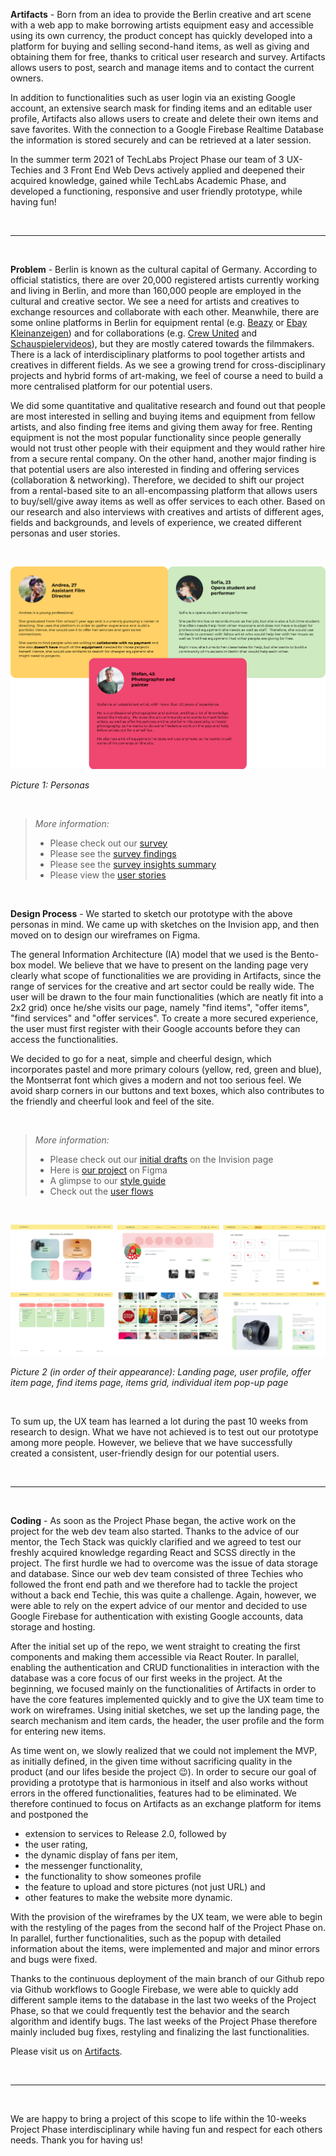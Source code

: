 **Artifacts** - Born from an idea to provide the Berlin creative and art scene with a web app to make borrowing artists equipment easy and accessible using its own currency, the product concept has quickly developed into a platform for buying and selling second-hand items, as well as giving and obtaining them for free, thanks to critical user research and survey. Artifacts allows users to post, search and manage items and to contact the current owners.

In addition to functionalities such as user login via an existing Google account, an extensive search mask for finding items and an editable user profile, Artifacts also allows users to create and delete their own items and save favorites. With the connection to a Google Firebase Realtime Database the information is stored securely and can be retrieved at a later session.

In the summer term 2021 of TechLabs Project Phase our team of 3 UX-Techies and 3 Front End Web Devs actively applied and deepened their acquired knowledge, gained while TechLabs Academic Phase, and developed a functioning, responsive and user friendly prototype, while having fun!

&nbsp;

---

&nbsp;

**Problem** - Berlin is known as the cultural capital of Germany. According to official statistics, there are over 20,000 registered artists currently working and living in Berlin, and more than 160,000 people are employed in the cultural and creative sector. We see a need for artists and creatives to exchange resources and collaborate with each other. Meanwhile, there are some online platforms in Berlin for equipment rental (e.g. [Beazy](https://www.beazy.co/de/legal) or [Ebay Kleinanzeigen](https://www.ebay-kleinanzeigen.de/)) and for collaborations (e.g. [Crew United](https://www.crew-united.com/en/) and [Schauspielervideos](https://www.schauspielervideos.de/)), but they are mostly catered towards the filmmakers. There is a lack of interdisciplinary platforms to pool together artists and creatives in different fields. As we see a growing trend for cross-disciplinary projects and hybrid forms of art-making, we feel of course a need to build a more centralised platform for our potential users.

We did some quantitative and qualitative research and found out that people are most interested in selling and buying items and equipment from fellow artists, and also finding free items and giving them away for free. Renting equipment is not the most popular functionality since people generally would not trust other people with their equipment and they would rather hire from a secure rental company. On the other hand, another major finding is that potential users are also interested in finding and offering services (collaboration & networking). Therefore, we decided to shift our project from a rental-based site to an all-encompassing platform that allows users to buy/sell/give away items as well as offer services to each other. Based on our research and also interviews with creatives and artists of different ages, fields and backgrounds, and levels of experience, we created different personas and user stories.

&nbsp;

![Test](images/Personas.png)

_Picture 1: Personas_

&nbsp;

> _More information:_
> * Please check out our [survey](https://forms.gle/LD3fAVmbDcZ9KwRVA)
> * Please see the [survey findings](https://docs.google.com/spreadsheets/d/1JoJP1Cx502ASWBgaHwifp7GWb9b8fcTAr56v5WMaeHI/edit?usp=sharing)
> * Please see the [survey insights summary](https://docs.google.com/document/d/1wMnTKCd5E3KGYi5myt6gV8PsCjuYjBI2uVb-YSiS2Y4/edit?usp=sharing)
> * Please view the [user stories](https://docs.google.com/document/d/1nmyP5Ggku_0QN8vFED7BpRaZPeu2_fewpYip8O11j4g/edit?usp=sharing)

&nbsp;

**Design Process** - We started to sketch our prototype with the above personas in mind. We came up with sketches on the Invision app, and then moved on to design our wireframes on Figma.

The general Information Architecture (IA) model that we used is the Bento-box model. We believe that we have to present on the landing page very clearly what scope of functionalities we are providing in Artifacts, since the range of services for the creative and art sector could be really wide. The user will be drawn to the four main functionalities (which are neatly fit into a 2x2 grid) once he/she visits our page, namely "find items", "offer items", "find services" and "offer services". To create a more secured experience, the user must first register with their Google accounts before they can access the functionalities.

We decided to go for a neat, simple and cheerful design, which incorporates pastel and more primary colours (yellow, red, green and blue), the Montserrat font which gives a modern and not too serious feel. We avoid sharp corners in our buttons and text boxes, which also contributes to the friendly and cheerful look and feel of the site.

&nbsp;

>_More information:_
> * Please check out our [initial drafts](https://artifacts.invisionapp.com/freehand/artifacts-LyGhP5BNl) on the Invision page 
> * Here is [our project](https://www.figma.com/file/jtk0TxRCG1RomCqNXJ0UCH/artifacts?node-id=0%3A1) on Figma
> * A glimpse to our [style guide](https://docs.google.com/spreadsheets/d/1gONGSG5pJXhsCugrjvga7DNO4OPIo_amNz64YmqqQQ0/edit#gid=785450853)
> * Check out the [user flows](https://www.figma.com/file/L7tdneL92346KJGOx4Pgut/User-Flows?node-id=0%3A1)

&nbsp;

![Test](images/Pages.png)

_Picture 2 (in order of their appearance):_
_Landing page, user profile, offer item page, find items page, items grid, individual item pop-up page_

&nbsp;

To sum up, the UX team has learned a lot during the past 10 weeks from research to design. What we have not achieved is to test out our prototype among more people. However, we believe that we have successfully created a consistent, user-friendly design for our potential users.

&nbsp;

---

&nbsp;

**Coding** - As soon as the Project Phase began, the active work on the project for the web dev team also started. Thanks to the advice of our mentor, the Tech Stack was quickly clarified and we agreed to test our freshly acquired knowledge regarding React and SCSS directly in the project. The first hurdle we had to overcome was the issue of data storage and database. Since our web dev team consisted of three Techies who followed the front end path and we therefore had to tackle the project without a back end Techie, this was quite a challenge. Again, however, we were able to rely on the expert advice of our mentor and decided to use Google Firebase for authentication with existing Google accounts, data storage and hosting.

After the initial set up of the repo, we went straight to creating the first components and making them accessible via React Router. In parallel, enabling the authentication and CRUD functionalities in interaction with the database was a core focus of our first weeks in the project. At the beginning, we focused mainly on the functionalities of Artifacts in order to have the core features implemented quickly and to give the UX team time to work on wireframes. Using initial sketches, we set up the landing page, the search mechanism and item cards, the header, the user profile and the form for entering new items.

As time went on, we slowly realized that we could not implement the MVP, as initially defined, in the given time without sacrificing quality in the product (and our lifes beside the project 😉). In order to secure our goal of providing a prototype that is harmonious in itself and also works without errors in the offered functionalities, features had to be eliminated. We therefore continued to focus on Artifacts as an exchange platform for items and postponed the
* extension to services to Release 2.0, followed by
* the user rating,
* the dynamic display of fans per item,
* the messenger functionality,
* the functionality to show someones profile
* the feature to upload and store pictures (not just URL) and
* other features to make the website more dynamic.

With the provision of the wireframes by the UX team, we were able to begin with the restyling of the pages from the second half of the Project Phase on. In parallel, further functionalities, such as the popup with detailed information about the items, were implemented and major and minor errors and bugs were fixed.

Thanks to the continuous deployment of the main branch of our Github repo via Github workflows to Google Firebase, we were able to quickly add different sample items to the database in the last two weeks of the Project Phase, so that we could frequently test the behavior and the search algorithm and identify bugs. The last weeks of the Project Phase therefore mainly included bug fixes, restyling and finalizing the last functionalities.

Please visit us on [Artifacts](https://artifacts-effcb.web.app/).

 &nbsp;

---
 
 &nbsp;

We are happy to bring a project of this scope to life within the 10-weeks Project Phase interdisciplinary while having fun and respect for each others needs. Thank you for having us!